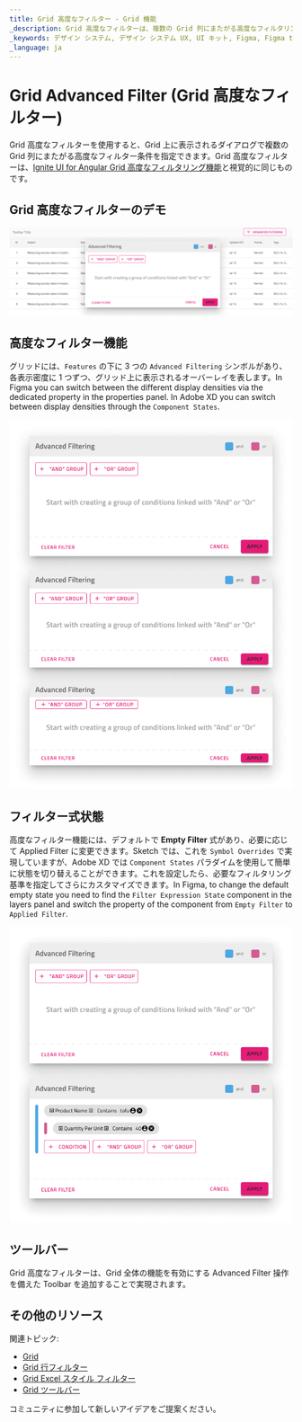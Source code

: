 ```yaml
---
title: Grid 高度なフィルター - Grid 機能
_description: Grid 高度なフィルターは、複数の Grid 列にまたがる高度なフィルタリング条件の定義を可能にします。
_keywords: デザイン システム, デザイン システム UX, UI キット, Figma, Figma to Angular, Figma からコードをエクスポート, Figma to HTML, Figma UI キット, Sketch, Ignite UI for Angular, Sketch to Angular, Angular, Angular デザイン システム, Sketch からコードをエクスポート, Angular 用のデザイン キット, Sketch HTML, Sketch to HTML, Sketch UI キット, Adobe XD, Adobe XD to Angular, Adobe XD からコードをエクスポート, Adobe XD to HTML, Adobe XD UI キット
_language: ja
---
```


# Grid Advanced Filter (Grid 高度なフィルター)

Grid 高度なフィルターを使用すると、Grid 上に表示されるダイアログで複数の Grid 列にまたがる高度なフィルター条件を指定できます。Grid 高度なフィルターは、[Ignite UI for Angular Grid 高度なフィルタリング機能](https://jp.infragistics.com/products/ignite-ui-angular/angular/components/grid/advanced-filtering.html)と視覚的に同じものです。

## Grid 高度なフィルターのデモ

<img class="responsive-img" src="../images/grid_advanced_filter_demo.png" srcset="../images/grid_advanced_filter_demo@2x.png 2x" />

## 高度なフィルター機能

グリッドには、`Features` の下に 3 つの `Advanced Filtering` シンボルがあり、各表示密度に 1 つずつ、グリッド上に表示されるオーバーレイを表します。In Figma you can switch between the different display densities via the dedicated property in the properties panel. In Adobe XD you can switch between display densities through the `Component States`.

<img class="responsive-img" src="../images/grid_advanced_filter_display_density.png" srcset="../images/grid_advanced_filter_display_density@2x.png 2x" />

## フィルター式状態

高度なフィルター機能には、デフォルトで **Empty Filter** 式があり、必要に応じて Applied Filter に変更できます。Sketch では、これを `Symbol Overrides` で実現していますが、Adobe XD では `Component States` パラダイムを使用して簡単に状態を切り替えることができます。これを設定したら、必要なフィルタリング基準を指定してさらにカスタマイズできます。In Figma, to change the default empty state you need to find the `Filter Expression State` component in the layers panel and switch the property of the component from `Empty Filter` to `Applied Filter`.

<img class="responsive-img" src="../images/grid_advanced_filter_expression.png" srcset="../images/grid_advanced_filter_expression@2x.png 2x" />

## ツールバー

Grid 高度なフィルターは、Grid 全体の機能を有効にする Advanced Filter 操作を備えた Toolbar を追加することで実現されます。

## その他のリソース

関連トピック:

- [Grid](grid.md)
- [Grid 行フィルター](grid-row-filter.md)
- [Grid Excel スタイル フィルター](grid-excel-style-filter.md)
- [Grid ツールバー](grid-toolbar.md)
  <div class="divider--half"></div>

コミュニティに参加して新しいアイデアをご提案ください。
